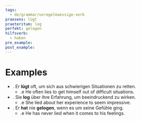 ```yaml
---
tags:
  - de/grammar/unregelmaessige-verb
praesens: lügt
praeteritum: log
perfekt: gelogen
hilfsverb:
  - haben
pre_example: 
post_example: 
---
```


# Examples
- . Er **lügt** oft, um sich aus schwierigen Situationen zu retten.
	- .e He often lies to get himself out of difficult situations.
- . Sie **log** über ihre Erfahrung, um beeindruckend zu wirken.
	- .e She lied about her experience to seem impressive.
- . Er **hat** nie **gelogen**, wenn es um seine Gefühle ging.
	- .e He has never lied when it comes to his feelings.

